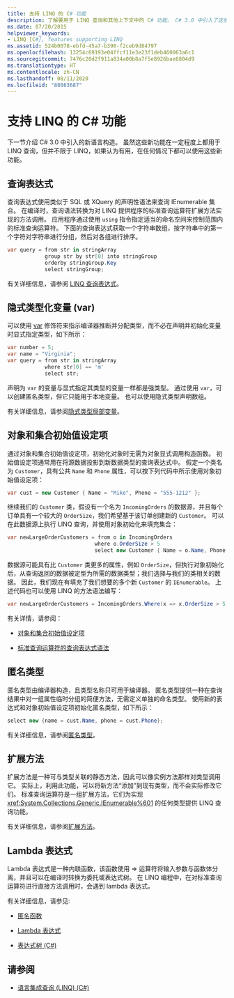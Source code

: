 ```yaml
---
title: 支持 LINQ 的 C# 功能
description: 了解要用于 LINQ 查询和其他上下文中的 C# 功能。 C# 3.0 中引入了这些语言构造。
ms.date: 07/20/2015
helpviewer_keywords:
- LINQ [C#], features supporting LINQ
ms.assetid: 524b0078-ebfd-45a7-b390-f2ceb9d84797
ms.openlocfilehash: 13254c69193e04ffcf11e3e23f1deb460063a6c1
ms.sourcegitcommit: 7476c20d2f911a834a00b8a7f5e8926bae6804d9
ms.translationtype: HT
ms.contentlocale: zh-CN
ms.lasthandoff: 08/11/2020
ms.locfileid: "88063687"
---
```

# <a name="c-features-that-support-linq"></a>支持 LINQ 的 C# 功能

下一节介绍 C# 3.0 中引入的新语言构造。 虽然这些新功能在一定程度上都用于 LINQ 查询，但并不限于 LINQ，如果认为有用，在任何情况下都可以使用这些新功能。

## <a name="query-expressions"></a>查询表达式

查询表达式使用类似于 SQL 或 XQuery 的声明性语法来查询 IEnumerable 集合。 在编译时，查询语法转换为对 LINQ 提供程序的标准查询运算符扩展方法实现的方法调用。 应用程序通过使用 `using` 指令指定适当的命名空间来控制范围内的标准查询运算符。 下面的查询表达式获取一个字符串数组，按字符串中的第一个字符对字符串进行分组，然后对各组进行排序。

```csharp
var query = from str in stringArray
            group str by str[0] into stringGroup
            orderby stringGroup.Key
            select stringGroup;
```

有关详细信息，请参阅 [LINQ 查询表达式](../../../linq/index.md)。

## <a name="implicitly-typed-variables-var"></a>隐式类型化变量 (var)

可以使用 [var](../../../language-reference/keywords/var.md) 修饰符来指示编译器推断并分配类型，而不必在声明并初始化变量时显式指定类型，如下所示：

```csharp
var number = 5;
var name = "Virginia";
var query = from str in stringArray
            where str[0] == 'm'
            select str;
```

声明为 `var` 的变量与显式指定其类型的变量一样都是强类型。 通过使用 `var`，可以创建匿名类型，但它只能用于本地变量。 也可以使用隐式类型声明数组。

有关详细信息，请参阅[隐式类型局部变量](../../classes-and-structs/implicitly-typed-local-variables.md)。

## <a name="object-and-collection-initializers"></a>对象和集合初始值设定项

通过对象和集合初始值设定项，初始化对象时无需为对象显式调用构造函数。 初始值设定项通常用在将源数据投影到新数据类型的查询表达式中。 假定一个类名为 `Customer`，具有公共 `Name` 和 `Phone` 属性，可以按下列代码中所示使用对象初始值设定项：

```csharp
var cust = new Customer { Name = "Mike", Phone = "555-1212" };
```

继续我们的 `Customer` 类，假设有一个名为 `IncomingOrders` 的数据源，并且每个订单具有一个较大的 `OrderSize`，我们希望基于该订单创建新的 `Customer`。 可以在此数据源上执行 LINQ 查询，并使用对象初始化来填充集合：

```csharp
var newLargeOrderCustomers = from o in IncomingOrders
                            where o.OrderSize > 5
                            select new Customer { Name = o.Name, Phone = o.Phone };
```

数据源可能具有比 `Customer` 类更多的属性，例如 `OrderSize`，但执行对象初始化后，从查询返回的数据被定型为所需的数据类型；我们选择与我们的类相关的数据。 因此，我们现在有填充了我们想要的多个新 `Customer` 的 `IEnumerable`。 上述代码也可以使用 LINQ 的方法语法编写：

```csharp
var newLargeOrderCustomers = IncomingOrders.Where(x => x.OrderSize > 5).Select(y => new Customer { Name = y.Name, Phone = y.Phone });
```

有关详情，请参阅：

- [对象和集合初始值设定项](../../classes-and-structs/object-and-collection-initializers.md)

- [标准查询运算符的查询表达式语法](./query-expression-syntax-for-standard-query-operators.md)

## <a name="anonymous-types"></a>匿名类型

匿名类型由编译器构造，且类型名称只可用于编译器。 匿名类型提供一种在查询结果中对一组属性临时分组的简便方法，无需定义单独的命名类型。 使用新的表达式和对象初始值设定项初始化匿名类型，如下所示：

```csharp
select new {name = cust.Name, phone = cust.Phone};
```

有关详细信息，请参阅[匿名类型](../../classes-and-structs/anonymous-types.md)。

## <a name="extension-methods"></a>扩展方法

扩展方法是一种可与类型关联的静态方法，因此可以像实例方法那样对类型调用它。 实际上，利用此功能，可以将新方法“添加”到现有类型，而不会实际修改它们。 标准查询运算符是一组扩展方法，它们为实现 <xref:System.Collections.Generic.IEnumerable%601> 的任何类型提供 LINQ 查询功能。

有关详细信息，请参阅[扩展方法](../../classes-and-structs/extension-methods.md)。

## <a name="lambda-expressions"></a>Lambda 表达式

Lambda 表达式是一种内联函数，该函数使用 => 运算符将输入参数与函数体分离，并且可以在编译时转换为委托或表达式树。 在 LINQ 编程中，在对标准查询运算符进行直接方法调用时，会遇到 lambda 表达式。

有关详细信息，请参见:

- [匿名函数](../../statements-expressions-operators/anonymous-functions.md)

- [Lambda 表达式](../../../language-reference/operators/lambda-expressions.md)

- [表达式树 (C#)](../expression-trees/index.md)

## <a name="see-also"></a>请参阅

- [语言集成查询 (LINQ) (C#)](./index.md)

